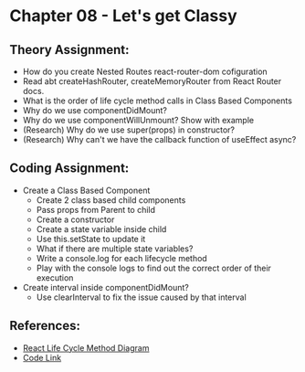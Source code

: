 # Chapter 08 - Let's get Classy
## Theory Assignment:
- How do you create Nested Routes react-router-dom cofiguration
- Read abt createHashRouter, createMemoryRouter from React Router docs.
- What is the order of life cycle method calls in Class Based Components
- Why do we use componentDidMount?
- Why do we use componentWillUnmount? Show with example
- (Research) Why do we use super(props) in constructor?
- (Research) Why can't we have the callback function of useEffect async?

## Coding Assignment:
- Create a Class Based Component
  - Create 2 class based child components
  - Pass props from Parent to child
  - Create a constructor
  - Create a state variable inside child
  - Use this.setState to update it
  - What if there are multiple state variables?
  - Write a console.log for each lifecycle method
  - Play with the console logs to find out the correct order of their execution
- Create interval inside componentDidMount?
  - Use clearInterval to fix the issue caused by that interval
  
## References: 
- [React Life Cycle Method Diagram](https://projects.wojtekmaj.pl/react-lifecycle-methods-diagram/)
- [Code Link](https://bitbucket.org/namastedev/namaste-react-live/src/master/)